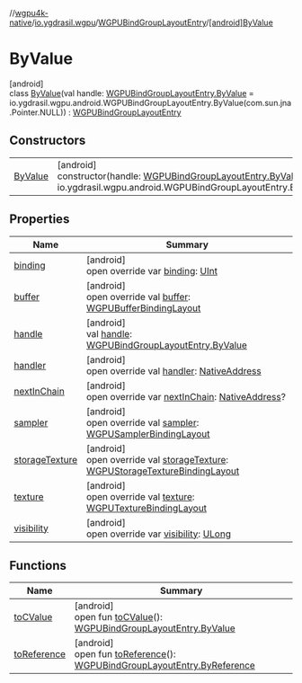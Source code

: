 //[wgpu4k-native](../../../../index.md)/[io.ygdrasil.wgpu](../../index.md)/[WGPUBindGroupLayoutEntry](../index.md)/[[android]ByValue](index.md)

# ByValue

[android]\
class [ByValue](index.md)(val handle: [WGPUBindGroupLayoutEntry.ByValue](../../../io.ygdrasil.wgpu.android/-w-g-p-u-bind-group-layout-entry/-by-value/index.md) = io.ygdrasil.wgpu.android.WGPUBindGroupLayoutEntry.ByValue(com.sun.jna.Pointer.NULL)) : [WGPUBindGroupLayoutEntry](../index.md)

## Constructors

| | |
|---|---|
| [ByValue](-by-value.md) | [android]<br>constructor(handle: [WGPUBindGroupLayoutEntry.ByValue](../../../io.ygdrasil.wgpu.android/-w-g-p-u-bind-group-layout-entry/-by-value/index.md) = io.ygdrasil.wgpu.android.WGPUBindGroupLayoutEntry.ByValue(com.sun.jna.Pointer.NULL)) |

## Properties

| Name | Summary |
|---|---|
| [binding](binding.md) | [android]<br>open override var [binding](binding.md): [UInt](https://kotlinlang.org/api/core/kotlin-stdlib/kotlin/-u-int/index.html) |
| [buffer](buffer.md) | [android]<br>open override val [buffer](buffer.md): [WGPUBufferBindingLayout](../../-w-g-p-u-buffer-binding-layout/index.md) |
| [handle](handle.md) | [android]<br>val [handle](handle.md): [WGPUBindGroupLayoutEntry.ByValue](../../../io.ygdrasil.wgpu.android/-w-g-p-u-bind-group-layout-entry/-by-value/index.md) |
| [handler](handler.md) | [android]<br>open override val [handler](handler.md): [NativeAddress](../../../ffi/-native-address/index.md) |
| [nextInChain](next-in-chain.md) | [android]<br>open override var [nextInChain](next-in-chain.md): [NativeAddress](../../../ffi/-native-address/index.md)? |
| [sampler](sampler.md) | [android]<br>open override val [sampler](sampler.md): [WGPUSamplerBindingLayout](../../-w-g-p-u-sampler-binding-layout/index.md) |
| [storageTexture](storage-texture.md) | [android]<br>open override val [storageTexture](storage-texture.md): [WGPUStorageTextureBindingLayout](../../-w-g-p-u-storage-texture-binding-layout/index.md) |
| [texture](texture.md) | [android]<br>open override val [texture](texture.md): [WGPUTextureBindingLayout](../../-w-g-p-u-texture-binding-layout/index.md) |
| [visibility](visibility.md) | [android]<br>open override var [visibility](visibility.md): [ULong](https://kotlinlang.org/api/core/kotlin-stdlib/kotlin/-u-long/index.html) |

## Functions

| Name | Summary |
|---|---|
| [toCValue](../[android]to-c-value.md) | [android]<br>open fun [toCValue](../[android]to-c-value.md)(): [WGPUBindGroupLayoutEntry.ByValue](../../../io.ygdrasil.wgpu.android/-w-g-p-u-bind-group-layout-entry/-by-value/index.md) |
| [toReference](../to-reference.md) | [android]<br>open fun [toReference](../to-reference.md)(): [WGPUBindGroupLayoutEntry.ByReference](../../../io.ygdrasil.wgpu.android/-w-g-p-u-bind-group-layout-entry/-by-reference/index.md) |